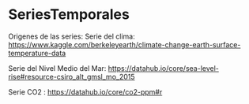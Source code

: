 # SeriesTemporales

Origenes de las series:
Serie del clima: https://www.kaggle.com/berkeleyearth/climate-change-earth-surface-temperature-data

Serie del Nivel Medio del Mar: https://datahub.io/core/sea-level-rise#resource-csiro_alt_gmsl_mo_2015

Serie CO2 : https://datahub.io/core/co2-ppm#r
